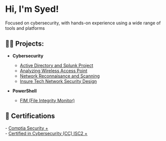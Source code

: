 <h1>Hi, I'm Syed!</h1> 
<p>Focused on cybersecurity, with hands-on experience using a wide range of tools and platforms</p> 


<h2>👨‍💻 Projects:</h2>

- <b> Cybersecurity </b>
  - [Active Directory and Splunk Project](https://github.com/Syed-Farhaan/ActiveDirectory)
  - [Analyzing Wireless Access Point](https://github.com/Syed-Farhaan/AnalyzingWirelessAccessPoint)
  - [Network Reconnaisance and Scanning](https://github.com/Syed-Farhaan/Network-Reconnaissance-And-Scanning)
  - [Insure Tech Network Security Design](https://github.com/Syed-Farhaan/Insure-Tech-Network-Security-Design/tree/main)

- <b>PowerShell</b>
  - [FIM (File Integrity Monitor)](https://github.com/Syed-Farhaan/FileIntegrityMonitoring)


<h2> 📑 Certifications </h2>
- <a href="https://www.credly.com/badges/f026c8b4-e433-440e-be9c-f8e55d0b0d09/public_url">Comptia Security + </a> <br>
- <a href="https://www.credly.com/badges/c49d327f-2785-4eac-9251-f28a885af68b/public_url">Certified in Cybersecurity (CC) ISC2 +</a>






